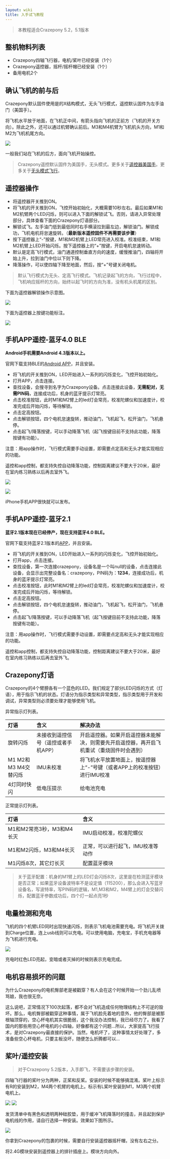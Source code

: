 ```yaml
---
layout: wiki
title: 入手试飞教程
---
```


> 本教程适合Crazepony 5.2，5.1版本

## 整机物料列表

* Crazepony四轴飞行器，电机/桨叶已经安装（1个）
* Crazepony遥控器，摇杆/摇杆帽已经安装（1个）
* 备用电机2个

## 确认飞机的前与后
Crazepony默认固件使用是的X结构模式，无头飞行模式，遥控默认固件为左手油门（美国手）。

将飞机水平放于地面，在飞机正中间，有箭头指向飞机的正前方（飞机的开关方向）。除此之外，还可以通过机臂确认前后。M3和M4机臂为飞机机头方向，M1和M2为飞机机尾方向。

![](/assets/img/manual-1-wiki.png)

一般我们站在飞机的后方，面向飞机开始操控。

> Crazepony遥控默认固件为美国手，无头模式。更多关于[遥控器美国手](./japan-american-rc.html)。更多关于[无头模式飞行](./head-free.html)。

 
## 遥控器操作
* 将遥控器开关推到ON。
* 将飞机的开关推到ON，飞控开始初始化，大概需要10秒左右。最后如果M1和M2机臂两个LED闪烁，则可以进入下面的解锁试飞。否则，请进入异常处理部分，具体查看下面的Crazepony灯语部分。
* 解锁试飞。左手油门低到最低同时右手横滚拉到最左边，解锁油门。解锁成功，飞机电机将怠速旋转。（**最新版本遥控固件不再需要该步骤**）
* 按下遥控器上“-”按键，M1和M2机臂上LED常亮进入校准。校准结束，M1和M2机臂上LED开始闪烁。按下遥控器上的“+”按键，开启电机怠速转动。
* 默认是定高飞行模式，油门通道控制垂直方向的速度，缓慢推油门，四轴将开始上升，拉到油门中位以下则下降。
* 降落操作，可以使四轴下降至地面，然后，按“+”号键关闭电机。

> 默认飞行模式为无头、定高飞行模式。飞机记录起飞的方向，飞行过程中，飞机响应摇杆的方向，始终以起飞时的方向为准，没有机头机尾的区别。

下面为遥控器解锁操作示意图。

![](/assets/img/user-guide-10.png)

下面为遥控器上按键功能标注。

![](/assets/img/manual-3-wiki.png)

## 手机APP遥控-蓝牙4.0 BLE

**Android手机需要Android 4.3版本以上。**

官网下载支持BLE的[Android APP](http://pan.baidu.com/s/1nt69pUD)，并且安装。

* 将飞机的开关推到ON，LED开始进入一系列的闪烁变化，飞控开始初始化。
* 打开APP，点击连接。
* 查找设备，会搜寻到名字为Crazepony设备。点击连接此设备，**无需配对，无需PIN码**，连接成功后，机身的蓝牙提示灯常亮。
* 点击校准按钮，此时M1和M2臂上的led灯会常亮，校准陀螺仪和加速度计，校准完成后开始闪烁，等待解锁。
* 点击定高按钮。
* 点击解锁按钮，四个电机怠速旋转，推动油门，飞机起飞，松开油门，飞机悬停。
* 点击起飞/降落按键，可以手动降落飞机（起飞按键目前不支持此功能，降落按键有功能）。

注意：用app操作时，飞行模式需要手动设置，即需要点定高和无头才能实现相应的功能。

遥控和app控制，都支持失控自动降落功能，控制距离建议不要大于20米，最好在室内练习熟练以后再去室外飞。

![](/assets/img/ble-app-1.jpg)

![](/assets/img/ble-app-2.jpg)

iPhone手机APP很快就可以发布。


## 手机APP遥控-蓝牙2.1
**蓝牙2.1版本现在已经停产，现在支持蓝牙4.0 BLE。**

官网下载支持蓝牙2.1版本的[APP](http://pan.baidu.com/s/1eQfBgye)，并且安装。

* 将飞机的开关推到ON，LED开始进入一系列的闪烁变化，飞控开始初始化。
* 打开app，点击连接。
* 查找设备，第一次连接crazepony，设备名是一个叫null的设备，点击连接此设备，会显示出完整设备名：crazepony，PIN码为：**1234**，连接成功后，机身的蓝牙提示灯常亮。
* 点击校准按钮，此时M1和M2臂上的led灯会常亮，校准陀螺仪和加速度计，校准完成后开始闪烁，等待解锁。
* 点击定高按钮。
* 点击解锁按钮，四个电机怠速旋转，推动油门，飞机起飞，松开油门，飞机悬停。
* 点击起飞/降落按键，可以手动降落飞机（起飞按键目前不支持此功能，降落按键有功能）。

注意：用app操作时，飞行模式需要手动设置，即需要点定高和无头才能实现相应的功能。

遥控和app控制，都支持失控自动降落功能，控制距离建议不要大于20米，最好在室内练习熟练以后再去室外飞。

## Crazepony灯语

Crazepony的4个臂膀各有一个蓝色的LED。我们规定了部分LED闪烁的方式（灯语），用于指示飞机的状态。灯语分为指示类型和异常类型，指示类型用于开发和调试，异常类型则必须要处理才能够使用飞机。

异常指示灯列表。

| 灯语|含义|解决办法|
|:----|:----|:-----|
|旋转闪烁|未接收到遥控信号（遥控或者手机APP）| 开启遥控器。如果开启遥控器未能解决，则需要先开启遥控器，再开启飞机重试（重烧固件时会遇到）|
|M1 M2和M3 M4交替闪烁|IMU未校准|将飞机水平放置地面上，按遥控器上“-”号键（或者APP上的校准按钮）进行IMU校准|
|4灯同时快闪|低电压提示|给电池充电|


正常提示灯列表。

| 灯语|含义|
|:----|:----|
|M1和M2常亮3秒，M3和M4长灭|IMU启动校准，校准陀螺仪|
|M1和M2闪烁，M3和M4长灭|正常，可以进行起飞，IMU校准等动作|
|M1闪烁8次，其它灯长灭|配置蓝牙模块|

> 关于蓝牙配置：机身的M1臂上的LED灯会闪烁8次，这里是在检测蓝牙模块是否正常；如果蓝牙设备波特率不是设定值（115200），那么会进入写蓝牙设备名，写波特率，写PIN码的逻辑，M1,M3和M2，M4臂上的灯会交替闪烁，配置蓝牙参数成功后，四个灯一起点亮1秒


## 电量检测和充电
飞机的四个机臂LED同时出现快速闪烁，则表示飞机电池需要充电。将飞机开关拨到Charge位置，连上usb线则可以充电。可以使用电脑，充电宝，手机充电器等为飞机进行充电。

![](/assets/img/charge.jpg)

充电时红色LED亮起，变暗或者灭掉的时候则表示充电完成。

 
## 电机容易损坏的问题
为什么Crazepony的电机臀部老是被戳穿？有人会在这个时候开始一个劲儿乱喷骂娘，我也很无奈。

这么说吧，正常情况下100次起落，都不会对飞机造成任何物理结构上不可逆的毁坏。那么，电机臀部被戳穿这种事情，属于飞机脸先着地的意外，他的臀部是被那根轴顶穿的，空心杯电机其实很脆弱，这个我没办法控制，我已经尽力了。我看了国内的那些用空心杯电机的小四轴，好像都有这个问题...所以，大家提高飞行技术，是对Crazepony最直接的保护。当然，电机坏了，这种事情太好处理了，多准备些空心杯电机，只要主板没坏，随便怎么折腾都可以...


## 桨叶/遥控安装
> 对于Crazepony 5.2版本，入手即飞，不需要该步骤的安装。

四轴飞行器的桨叶分为两种，正桨和反桨。安装的时候不能够搞混淆。桨叶上标示有R的安装到M2，M4两个机臂的电机上。标示有L桨叶安装到M1，M3两个机臂电机上。

![](/assets/img/user-guide-5-0-1.jpg)
![](/assets/img/user-guide-5-0-2.jpg)

发货清单中有黑色和透明两种硅胶垫，用于缓冲飞机降落时的撞击，并且起到保护电机线的作用，请自行选择一种安装。效果如下图所示。

![](/assets/img/user-guide-5-1-0.jpg)

你拿到Crazepony的包裹的时候，需要自行安装遥控器摇杆帽，没有左右之分。

将2.4G模块安装到遥控器上的排针插座上。模块方向向外。

